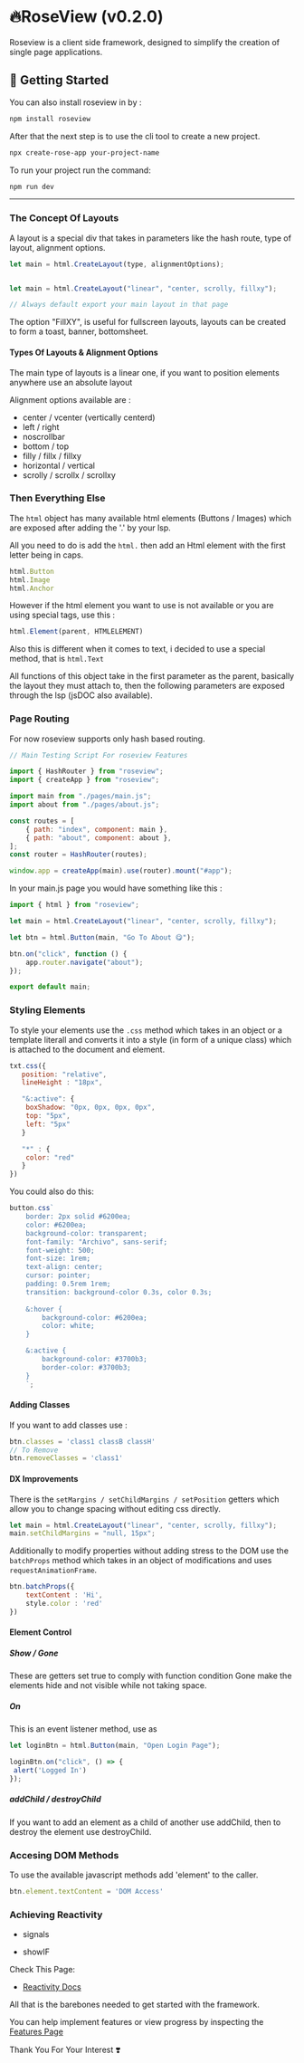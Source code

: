 # 🔥RoseView (v0.2.0)

Roseview is a client side framework, designed to simplify the creation of single page applications.

## 🚀 Getting Started

You can also install roseview in by :

```bash
npm install roseview
```

After that the next step is to use the cli tool to create a new project.

```bash
npx create-rose-app your-project-name
```

To run your project run the command:

```bash
npm run dev
```

---

### The Concept Of Layouts

A layout is a special div that takes in parameters like the hash route, type of layout, alignment options.

```javascript
let main = html.CreateLayout(type, alignmentOptions);


let main = html.CreateLayout("linear", "center, scrolly, fillxy");

// Always default export your main layout in that page
````

The option "FillXY", is useful for fullscreen layouts, layouts can be created to form a toast, banner, bottomsheet.

#### Types Of Layouts & Alignment Options

The main type of layouts is a linear one, if you want to position elements anywhere use an absolute layout

Alignment options available are :

- center / vcenter (vertically centerd)
- left / right
- noscrollbar
- bottom / top
- filly / fillx / fillxy
- horizontal / vertical
- scrolly / scrollx / scrollxy

### Then Everything Else

The `html` object has many available html elements (Buttons / Images) which are exposed after adding the '.' by your lsp.

All you need to do is add the `html.` then add an Html element with the first letter being in caps.

```javascript
html.Button
html.Image
html.Anchor
````

However if the html element you want to use is not available or you are using special tags, use this :

```javascript
html.Element(parent, HTMLELEMENT)
```

Also this is different when it comes to text, i decided to use a special method, that is `html.Text`

All functions of this object take in the first parameter as the parent, basically the layout they must attach to, then the following parameters are exposed through the lsp (jsDOC also available).

### Page Routing

For now roseview supports only hash based routing.

```javascript
// Main Testing Script For roseview Features

import { HashRouter } from "roseview";
import { createApp } from "roseview";

import main from "./pages/main.js";
import about from "./pages/about.js";

const routes = [
    { path: "index", component: main },
    { path: "about", component: about },
];
const router = HashRouter(routes);

window.app = createApp(main).use(router).mount("#app");

```

In your main.js page you would have something like this :

```javascript
import { html } from "roseview";

let main = html.CreateLayout("linear", "center, scrolly, fillxy");

let btn = html.Button(main, "Go To About 😋");

btn.on("click", function () {
    app.router.navigate("about");
});

export default main;
```

### Styling Elements

To style your elements use the `.css` method which takes in an object or a template literall and converts it into a style (in form of a unique class) which is attached to the document and element.

```javascript
txt.css({
   position: "relative",
   lineHeight : "18px",

   "&:active": {
    boxShadow: "0px, 0px, 0px, 0px",
    top: "5px",
    left: "5px"
   }

   "*" : {
    color: "red"
   }
})
```

You could also do this:

```javascript
button.css`
    border: 2px solid #6200ea;
    color: #6200ea;
    background-color: transparent; 
    font-family: "Archivo", sans-serif;
    font-weight: 500; 
    font-size: 1rem;
    text-align: center;
    cursor: pointer;
    padding: 0.5rem 1rem; 
    transition: background-color 0.3s, color 0.3s;
    
    &:hover {
        background-color: #6200ea; 
        color: white; 
    }

    &:active {
        background-color: #3700b3; 
        border-color: #3700b3; 
    }
    `;
```

#### Adding Classes

If you want to add classes use :

```javascript
btn.classes = 'class1 classB classH'
// To Remove
btn.removeClasses = 'class1'
```

#### DX Improvements

There is the `setMargins / setChildMargins / setPosition` getters which allow you to change spacing without editing css directly.

```javascript
let main = html.CreateLayout("linear", "center, scrolly, fillxy");
main.setChildMargins = "null, 15px";
````

Additionally to modify properties without adding stress to the DOM use the `batchProps` method which takes in an object of modifications and uses `requestAnimationFrame`.

```javascript
btn.batchProps({ 
    textContent : 'Hi',
    style.color : 'red'
})
```

#### Element Control

##### Show / Gone

These are getters set true to comply with function condition
Gone make the elements hide and not visible while not taking space.

##### On

This is an event listener method, use as

```javascript
let loginBtn = html.Button(main, "Open Login Page");

loginBtn.on("click", () => {
 alert('Logged In')
});
```

##### addChild / destroyChild

If you want to add an element as a child of another use addChild, then to destroy the element use destroyChild.

### Accesing DOM Methods

To use the  available javascript methods add 'element' to the caller.

````javascript
btn.element.textContent = 'DOM Access'
````

### Achieving Reactivity

- signals

- showIF

Check This Page:

- [Reactivity Docs](docs/Reactivity.md)

All that is the barebones needed to get started with the framework.

You can help implement features or view progress by inspecting the [Features Page](docs/Features.todo)

Thank You For Your Interest ❣️
